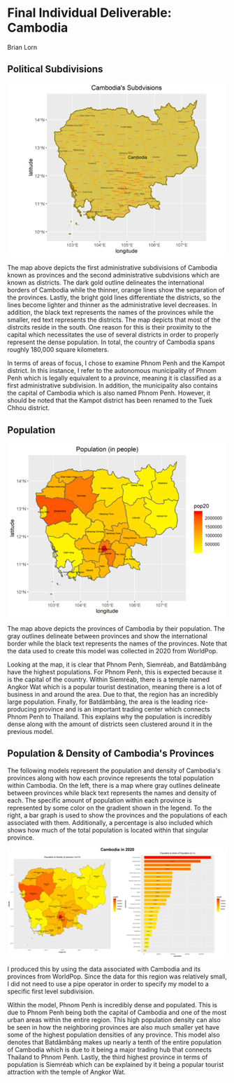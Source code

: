 # Final Individual Deliverable: Cambodia

Brian Lorn

## Political Subdivisions

![](cambodia.png)

The map above depicts the first administrative subdivisions of Cambodia known as provinces and the second administrative subdvisions which are known as districts. The dark gold outline delineates the international borders of Cambodia while the thinner, orange lines show the separation of the provinces. Lastly, the bright gold lines differentiate the districts, so the lines become lighter and thinner as the administrative level decreases. In addition, the black text represents the names of the provinces while the smaller, red text represents the districts. The map depicts that most of the distrcits reside in the south. One reason for this is their proximity to the capital which necessitates the use of several districts in order to properly represent the dense population. In total, the country of Cambodia spans roughly 180,000 square kilometers.

In terms of areas of focus, I chose to examine Phnom Penh and the Kampot district. In this instance, I refer to the autonomous municipality of Phnom Penh which is legally equivalent to a province, meaning it is classified as a first administrative subdivision. In addition, the municipality also contains the capital of Cambodia which is also named Phnom Penh. However, it should be noted that the Kampot district has been renamed to the Tuek Chhou district. 

## Population

![](khm_pop20.png)

The map above depicts the provinces of Cambodia by their population. The gray outlines delineate between provinces and show the international border while the black text represents the names of the provinces. Note that the data used to create this model was collected in 2020 from WorldPop.

Looking at the map, it is clear that Phnom Penh, Siemréab, and Batdâmbâng have the highest populations. For Phnom Penh, this is expected because it is the capital of the country. Within Siemréab, there is a temple named Angkor Wat which is a popular tourist destination, meaning there is a lot of business in and around the area. Due to that, the region has an incredibly large population. Finally, for Batdâmbâng, the area is the leading rice-producing province and is an important trading center which connects Phnom Penh to Thailand. This explains why the population is incredibly dense along with the amount of districts seen clustered around it in the previous model.

## Population & Density of Cambodia's Provinces

The following models represent the population and density of Cambodia's provinces along with how each province represents the total population within Cambodia. On the left, there is a map where gray outlines delineate between provinces while black text represents the names and density of each. The specific amount of population within each province is represented by some color on the gradient shown in the legend. To the right, a bar graph is used to show the provinces and the populations of each associated with them. Additionally, a percentage is also included which shows how much of the total population is located within that singular province.


![](cambodia_2020.png)


I produced this by using the data associated with Cambodia and its provinces from WorldPop. Since the data for this region was relatively small, I did not need to use a pipe operator in order to specify my model to a specific first level subdivision.

Within the model, Phnom Penh is incredibly dense and populated. This is due to Phnom Penh being both the capital of Cambodia and one of the most urban areas within the entire region. This high population density can also be seen in how the neighboring provinces are also much smaller yet have some of the highest population densities of any province. This model also denotes that Batdâmbâng makes up nearly a tenth of the entire population of Cambodia which is due to it being a major trading hub that connects Thailand to Phnom Penh. Lastly, the third highest province in terms of population is Siemréab which can be explained by it being a popular tourist attraction with the temple of Angkor Wat.
